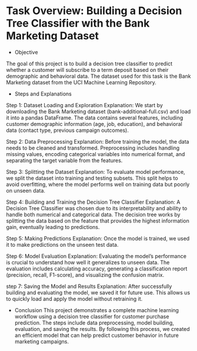 # Task Overview:  Building a Decision Tree Classifier with the Bank Marketing Dataset

- Objective
  
The goal of this project is to build a decision tree classifier to predict whether a customer will subscribe to a term deposit based on their demographic and behavioral data. The dataset used for this task is the Bank Marketing dataset from the UCI Machine Learning Repository.


- Steps and Explanations
  
Step 1: Dataset Loading and Exploration
Explanation: We start by downloading the Bank Marketing dataset (bank-additional-full.csv) and load it into a pandas DataFrame. The data contains several features, including customer demographic information (age, job, education), and behavioral data (contact type, previous campaign outcomes).

 Step 2: Data Preprocessing
Explanation: Before training the model, the data needs to be cleaned and transformed. Preprocessing includes handling missing values, encoding categorical variables into numerical format, and separating the target variable from the features.

Step 3: Splitting the Dataset
Explanation: To evaluate model performance, we split the dataset into training and testing subsets. This split helps to avoid overfitting, where the model performs well on training data but poorly on unseen data.


Step 4: Building and Training the Decision Tree Classifier
Explanation: A Decision Tree Classifier was chosen due to its interpretability and ability to handle both numerical and categorical data. The decision tree works by splitting the data based on the feature that provides the highest information gain, eventually leading to predictions.

 Step 5: Making Predictions
Explanation: Once the model is trained, we used it to make predictions on the unseen test data.

Step 6: Model Evaluation
Explanation: Evaluating the model’s performance is crucial to understand how well it generalizes to unseen data. The evaluation includes calculating accuracy, generating a classification report (precision, recall, F1-score), and visualizing the confusion matrix.



step 7: Saving the Model and Results
Explanation: After successfully building and evaluating the model, we saved it for future use. This allows us to quickly load and apply the model without retraining it.


- Conclusion
This project demonstrates a complete machine learning workflow using a decision tree classifier for customer purchase prediction. The steps include data preprocessing, model building, evaluation, and saving the results. By following this process, we created an efficient model that can help predict customer behavior in future marketing campaigns.

